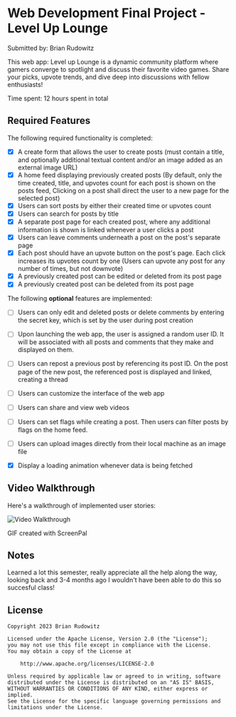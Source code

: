 # Web Development Final Project - Level Up Lounge

Submitted by: Brian Rudowitz

This web app: Level up Lounge is a dynamic community platform where gamers converge to spotlight and discuss their favorite video games. Share your picks, upvote trends, and dive deep into discussions with fellow enthusiasts!

Time spent: 12 hours spent in total

## Required Features

The following required functionality is completed:

- [x] A create form that allows the user to create posts (must contain a title, and optionally additional textual content and/or an image added as an external image URL)
- [x] A home feed displaying previously created posts (By default, only the time created, title, and upvotes count for each post is shown on the posts feed, Clicking on a post shall direct the user to a new page for the selected post)
- [x] Users can sort posts by either their created time or upvotes count
- [x] Users can search for posts by title
- [x] A separate post page for each created post, where any additional information is shown is linked whenever a user clicks a post
- [x] Users can leave comments underneath a post on the post's separate page
- [x] Each post should have an upvote button on the post's page. Each click increases its upvotes count by one (Users can upvote any post for any number of times, but not downvote)
- [X] A previously created post can be edited or deleted from its post page
- [x] A previously created post can be deleted from its post page

The following **optional** features are implemented:

- [ ] Users can only edit and deleted posts or delete comments by entering the secret key, which is set by the user during post creation
- [ ] Upon launching the web app, the user is assigned a random user ID. It will be associated with all posts and comments that they make and displayed on them.
- [ ] Users can repost a previous post by referencing its post ID. On the post page of the new post, the referenced post is displayed and linked, creating a thread
- [ ] Users can customize the interface of the web app
- [ ] Users can share and view web videos
- [ ] Users can set flags while creating a post. Then users can filter posts by flags on the home feed.
- [ ] Users can upload images directly from their local machine as an image file
- [x] Display a loading animation whenever data is being fetched


## Video Walkthrough

Here's a walkthrough of implemented user stories:

<img src='https://github.com/COP4808-Spring2024-Full-Stack-Webdev/final-project-Brrud001/blob/main/web102_hobbyhub-main/public/Final_Walkthrough.gif' title='Video Walkthrough' width='' alt='Video Walkthrough' />

GIF created with ScreenPal

## Notes

Learned a lot this semester, really appreciate all the help along the way, looking back and 3-4 months ago I wouldn't have been able to do this so succesful class!

## License

    Copyright 2023 Brian Rudowitz

    Licensed under the Apache License, Version 2.0 (the "License");
    you may not use this file except in compliance with the License.
    You may obtain a copy of the License at

        http://www.apache.org/licenses/LICENSE-2.0

    Unless required by applicable law or agreed to in writing, software
    distributed under the License is distributed on an "AS IS" BASIS,
    WITHOUT WARRANTIES OR CONDITIONS OF ANY KIND, either express or implied.
    See the License for the specific language governing permissions and
    limitations under the License.

